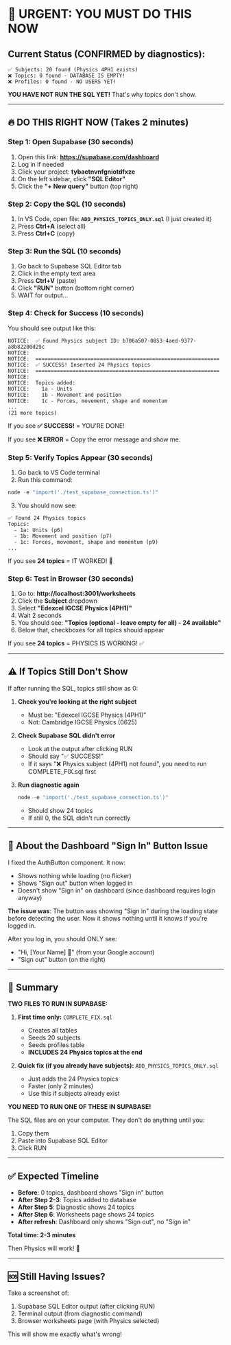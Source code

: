 # 🚨 URGENT: YOU MUST DO THIS NOW

## Current Status (CONFIRMED by diagnostics):

```
✅ Subjects: 20 found (Physics 4PH1 exists)
❌ Topics: 0 found - DATABASE IS EMPTY!
❌ Profiles: 0 found - NO USERS YET!
```

**YOU HAVE NOT RUN THE SQL YET!** That's why topics don't show.

---

## 🔥 DO THIS RIGHT NOW (Takes 2 minutes)

### Step 1: Open Supabase (30 seconds)

1. Open this link: **https://supabase.com/dashboard**
2. Log in if needed
3. Click your project: **tybaetnvnfgniotdfxze**
4. On the left sidebar, click **"SQL Editor"**
5. Click the **"+ New query"** button (top right)

### Step 2: Copy the SQL (10 seconds)

1. In VS Code, open file: **`ADD_PHYSICS_TOPICS_ONLY.sql`** (I just created it)
2. Press **Ctrl+A** (select all)
3. Press **Ctrl+C** (copy)

### Step 3: Run the SQL (10 seconds)

1. Go back to Supabase SQL Editor tab
2. Click in the empty text area
3. Press **Ctrl+V** (paste)
4. Click **"RUN"** button (bottom right corner)
5. WAIT for output...

### Step 4: Check for Success (10 seconds)

You should see output like this:

```
NOTICE:  ✅ Found Physics subject ID: b706a507-0853-4aed-9377-a8b82200d29c
NOTICE:  
NOTICE:  ============================================================
NOTICE:  ✅ SUCCESS! Inserted 24 Physics topics
NOTICE:  ============================================================
NOTICE:  
NOTICE:  Topics added:
NOTICE:    1a - Units
NOTICE:    1b - Movement and position
NOTICE:    1c - Forces, movement, shape and momentum
...
(21 more topics)
```

If you see **✅ SUCCESS!** = YOU'RE DONE!

If you see **❌ ERROR** = Copy the error message and show me.

### Step 5: Verify Topics Appear (30 seconds)

1. Go back to VS Code terminal
2. Run this command:

```powershell
node -e "import('./test_supabase_connection.ts')"
```

3. You should now see:

```
✅ Found 24 Physics topics
Topics:
  - 1a: Units (p6)
  - 1b: Movement and position (p7)
  - 1c: Forces, movement, shape and momentum (p9)
...
```

If you see **24 topics** = IT WORKED! 🎉

### Step 6: Test in Browser (30 seconds)

1. Go to: **http://localhost:3001/worksheets**
2. Click the **Subject** dropdown
3. Select **"Edexcel IGCSE Physics (4PH1)"**
4. Wait 2 seconds
5. You should see: **"Topics (optional - leave empty for all) - 24 available"**
6. Below that, checkboxes for all topics should appear

If you see **24 topics** = PHYSICS IS WORKING! ✅

---

## ⚠️ If Topics Still Don't Show

If after running the SQL, topics still show as 0:

1. **Check you're looking at the right subject**
   - Must be: "Edexcel IGCSE Physics (4PH1)"
   - Not: Cambridge IGCSE Physics (0625)

2. **Check Supabase SQL didn't error**
   - Look at the output after clicking RUN
   - Should say "✅ SUCCESS!"
   - If it says "❌ Physics subject (4PH1) not found", you need to run COMPLETE_FIX.sql first

3. **Run diagnostic again**
   ```powershell
   node -e "import('./test_supabase_connection.ts')"
   ```
   - Should show 24 topics
   - If still 0, the SQL didn't run correctly

---

## 📸 About the Dashboard "Sign In" Button Issue

I fixed the AuthButton component. It now:
- Shows nothing while loading (no flicker)
- Shows "Sign out" button when logged in
- Doesn't show "Sign in" on dashboard (since dashboard requires login anyway)

**The issue was**: The button was showing "Sign in" during the loading state before detecting the user. Now it shows nothing until it knows if you're logged in.

After you log in, you should ONLY see:
- "Hi, [Your Name] 👋" (from your Google account)
- "Sign out" button (on the right)

---

## 🎯 Summary

**TWO FILES TO RUN IN SUPABASE:**

1. **First time only:** `COMPLETE_FIX.sql` 
   - Creates all tables
   - Seeds 20 subjects
   - Seeds profiles table
   - **INCLUDES 24 Physics topics at the end**

2. **Quick fix (if you already have subjects):** `ADD_PHYSICS_TOPICS_ONLY.sql`
   - Just adds the 24 Physics topics
   - Faster (only 2 minutes)
   - Use this if subjects already exist

**YOU NEED TO RUN ONE OF THESE IN SUPABASE!**

The SQL files are on your computer. They don't do anything until you:
1. Copy them
2. Paste into Supabase SQL Editor
3. Click RUN

---

## ✅ Expected Timeline

- **Before**: 0 topics, dashboard shows "Sign in" button
- **After Step 2-3**: Topics added to database
- **After Step 5**: Diagnostic shows 24 topics
- **After Step 6**: Worksheets page shows 24 topics
- **After refresh**: Dashboard only shows "Sign out", no "Sign in"

**Total time: 2-3 minutes**

Then Physics will work! 🚀

---

## 🆘 Still Having Issues?

Take a screenshot of:
1. Supabase SQL Editor output (after clicking RUN)
2. Terminal output (from diagnostic command)
3. Browser worksheets page (with Physics selected)

This will show me exactly what's wrong!
